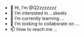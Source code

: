 - 👋 Hi, I’m @Q2zzzzzzz
- 👀 I’m interested in ...skeats
- 🌱 I’m currently learning ...
- 💞️ I’m looking to collaborate on ...
- 📫 How to reach me ...

<!---
Q2zzzzzzz/Q2zzzzzzz is a ✨ special ✨ repository because its `README.md` (this file) appears on your GitHub profile.
You can click the Preview link to take a look at your changes.
--->
